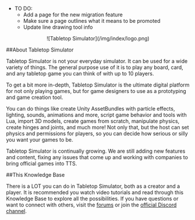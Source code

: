* TO DO:
    * Add a page for the new migration feature
    * Make sure a page outlines what it means to be promoted
    * Update line drawing tool info


<center>![Tabletop Simulator](/img/index/logo.png)</center>

##About Tabletop Simulator

Tabletop Simulator is not your everyday simulator. It can be used for a wide variety of things. The general purpose use of it is to play any board, card, and any tabletop game you can think of with up to 10 players.

To get a bit more in-depth, Tabletop Simulator is the ultimate digital platform for not only playing games, but for game designers to use as a prototyping and game creation tool.

You can do things like create Unity AssetBundles with particle effects, lighting, sounds, animations and more, script game behavior and tools with Lua, import 3D models, create games from scratch, manipulate physics, create hinges and joints, and much more! Not only that, but the host can set physics and permissions for players, so you can decide how serious or silly you want your games to be.

Tabletop Simulator is continually growing. We are still adding new features and content, fixing any issues that come up and working with companies to bring official games into TTS.

##This Knowledge Base

There is a LOT you can do in Tabletop Simulator, both as a creator and a player. It is recommended you watch video tutorials and read through this Knowledge Base to explore all the possibilities. If you have questions or want to connect with others, visit the [forums](http://www.berserk-games.com/forums/) or join the [official Discord channel](https://discord.gg/6bv3rEn).
